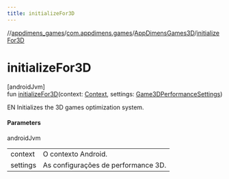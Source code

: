 ```yaml
---
title: initializeFor3D
---
```

//[appdimens_games](../../../index.html)/[com.appdimens.games](../index.html)/[AppDimensGames3D](index.html)/[initializeFor3D](initialize-for3-d.html)



# initializeFor3D



[androidJvm]\
fun [initializeFor3D](initialize-for3-d.html)(context: [Context](https://developer.android.com/reference/kotlin/android/content/Context.html), settings: [Game3DPerformanceSettings](../-game3-d-performance-settings/index.html))



EN Initializes the 3D games optimization system.



#### Parameters


androidJvm

| | |
|---|---|
| context | O contexto Android. |
| settings | As configurações de performance 3D. |



